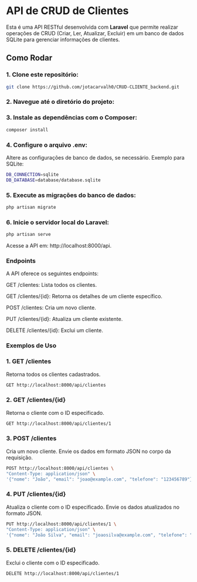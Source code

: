 # API de CRUD de Clientes

Esta é uma API RESTful desenvolvida com **Laravel** que permite realizar operações de CRUD (Criar, Ler, Atualizar, Excluir) em um banco de dados SQLite para gerenciar informações de clientes.

## Como Rodar

### 1. Clone este repositório:
```bash
git clone https://github.com/jotacarvalh0/CRUD-CLIENTE_backend.git
```

### 2. Navegue até o diretório do projeto:

### 3. Instale as dependências com o Composer:
```bash
composer install
```

### 4. Configure o arquivo .env:
Altere as configurações de banco de dados, se necessário. Exemplo para SQLite:

```bash
DB_CONNECTION=sqlite
DB_DATABASE=database/database.sqlite
```

### 5. Execute as migrações do banco de dados:
```bash
php artisan migrate
```

### 6. Inicie o servidor local do Laravel:
```bash
php artisan serve
```

Acesse a API em: http://localhost:8000/api.

### Endpoints
A API oferece os seguintes endpoints:


GET /clientes: Lista todos os clientes.

GET /clientes/{id}: Retorna os detalhes de um cliente específico.

POST /clientes: Cria um novo cliente.

PUT /clientes/{id}: Atualiza um cliente existente.

DELETE /clientes/{id}: Exclui um cliente.

### Exemplos de Uso

### 1. GET /clientes
Retorna todos os clientes cadastrados.

```bash
GET http://localhost:8000/api/clientes
```

### 2. GET /clientes/{id}
Retorna o cliente com o ID especificado.

```bash
GET http://localhost:8000/api/clientes/1
```

### 3. POST /clientes
Cria um novo cliente. Envie os dados em formato JSON no corpo da requisição.

```bash
POST http://localhost:8000/api/clientes \
"Content-Type: application/json" \
'{"nome": "João", "email": "joao@example.com", "telefone": "123456789"}'
```
### 4. PUT /clientes/{id}
Atualiza o cliente com o ID especificado. Envie os dados atualizados no formato JSON.

```bash
PUT http://localhost:8000/api/clientes/1 \
"Content-Type: application/json" \
'{"nome": "João Silva", "email": "joaosilva@example.com", "telefone": "987654321"}'
```

### 5. DELETE /clientes/{id}
Exclui o cliente com o ID especificado.

```bash
DELETE http://localhost:8000/api/clientes/1
```
